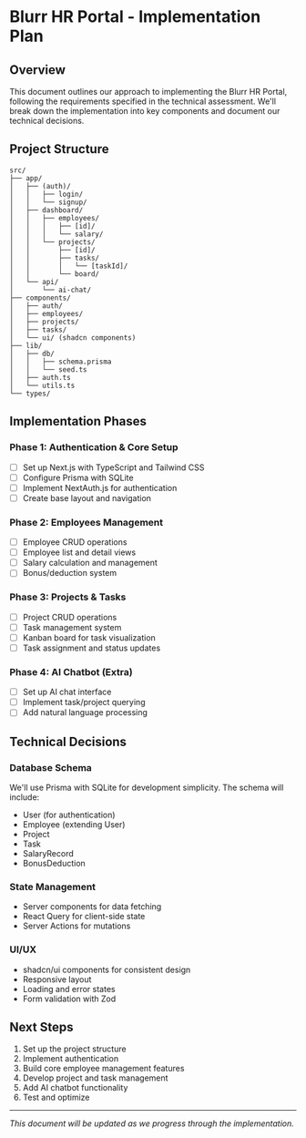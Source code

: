 # Blurr HR Portal - Implementation Plan

## Overview
This document outlines our approach to implementing the Blurr HR Portal, following the requirements specified in the technical assessment. We'll break down the implementation into key components and document our technical decisions.

## Project Structure
```
src/
├── app/
│   ├── (auth)/
│   │   ├── login/
│   │   └── signup/
│   ├── dashboard/
│   │   ├── employees/
│   │   │   ├── [id]/
│   │   │   └── salary/
│   │   └── projects/
│   │       ├── [id]/
│   │       ├── tasks/
│   │       │   └── [taskId]/
│   │       └── board/
│   └── api/
│       └── ai-chat/
├── components/
│   ├── auth/
│   ├── employees/
│   ├── projects/
│   ├── tasks/
│   └── ui/ (shadcn components)
├── lib/
│   ├── db/
│   │   ├── schema.prisma
│   │   └── seed.ts
│   ├── auth.ts
│   └── utils.ts
└── types/
```

## Implementation Phases

### Phase 1: Authentication & Core Setup
- [ ] Set up Next.js with TypeScript and Tailwind CSS
- [ ] Configure Prisma with SQLite
- [ ] Implement NextAuth.js for authentication
- [ ] Create base layout and navigation

### Phase 2: Employees Management
- [ ] Employee CRUD operations
- [ ] Employee list and detail views
- [ ] Salary calculation and management
- [ ] Bonus/deduction system

### Phase 3: Projects & Tasks
- [ ] Project CRUD operations
- [ ] Task management system
- [ ] Kanban board for task visualization
- [ ] Task assignment and status updates

### Phase 4: AI Chatbot (Extra)
- [ ] Set up AI chat interface
- [ ] Implement task/project querying
- [ ] Add natural language processing

## Technical Decisions

### Database Schema
We'll use Prisma with SQLite for development simplicity. The schema will include:
- User (for authentication)
- Employee (extending User)
- Project
- Task
- SalaryRecord
- BonusDeduction

### State Management
- Server components for data fetching
- React Query for client-side state
- Server Actions for mutations

### UI/UX
- shadcn/ui components for consistent design
- Responsive layout
- Loading and error states
- Form validation with Zod

## Next Steps
1. Set up the project structure
2. Implement authentication
3. Build core employee management features
4. Develop project and task management
5. Add AI chatbot functionality
6. Test and optimize

---
*This document will be updated as we progress through the implementation.*
